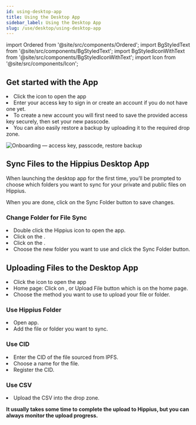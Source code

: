 ```yaml
---
id: using-desktop-app
title: Using the Desktop App
sidebar_label: Using the Desktop App
slug: /use/desktop/using-desktop-app
---
```


import Ordered from '@site/src/components/Ordered';
import BgStyledText from '@site/src/components/BgStyledText';
import BgStyledIconWithText from '@site/src/components/BgStyledIconWithText';
import Icon from '@site/src/components/Icon';

## Get started with the App

<Ordered>
  <li>Click the <Icon /> icon to open the app</li>
  <li>Enter your access key to sign in or create an account if you do not have one yet.</li>
  <li>To create a new account you will first need to save the provided access key securely, then set your new passcode.</li>
  <li>You can also easily restore a backup by uploading it to the required drop zone.</li>
</Ordered>

![Onboarding — access key, passcode, restore backup](/img/desktop/using-get-started.png)

## Sync Files to the Hippius Desktop App

When launching the desktop app for the first time, you’ll be prompted to choose which folders you want to sync for your private and public files on Hippius.

When you are done, click on the <BgStyledText>Sync Folder</BgStyledText> button to save changes.

### Change Folder for File Sync

<Ordered>
  <li>Double click the Hippius <Icon /> icon to open the app.</li>
  <li>Click on the <BgStyledIconWithText text="Settings" icon="Settings" />.</li>
  <li>Click on the <BgStyledIconWithText text="File Settings" icon="File" />.</li>
  <li>Choose the new folder you want to use and click the <BgStyledText>Sync Folder</BgStyledText> button.</li>
</Ordered>

## Uploading Files to the Desktop App

<Ordered>
  <li>Click the <Icon /> icon to open the app</li>
  <li>Home page: Click on <BgStyledIconWithText text="Files" icon="DocumentText" />, or <BgStyledText>Upload File</BgStyledText> button which is on the home page.</li>
  <li>Choose the method you want to use to upload your file or folder.</li>
</Ordered>

### Use Hippius Folder

<Ordered>
  <li>Open app.</li>
  <li>Add the file or folder you want to sync.</li>
</Ordered>

### Use CID

<Ordered>
  <li>Enter the CID of the file sourced from IPFS.</li>
  <li>Choose a name for the file.</li>
  <li>Register the CID.</li>
</Ordered>

### Use CSV

<Ordered>
  <li>Upload the CSV into the drop zone.</li>
</Ordered>

**It usually takes some time to complete the upload to Hippius, but you can always monitor the upload progress.**
